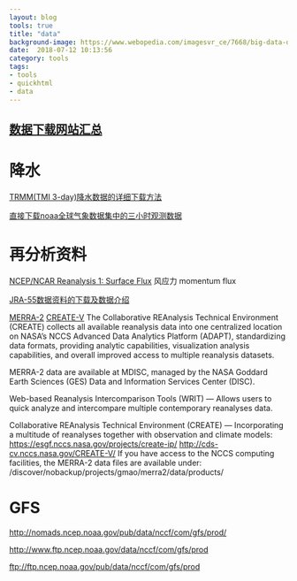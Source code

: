 ```yaml
---
layout: blog
tools: true
title: "data"
background-image: https://www.webopedia.com/imagesvr_ce/7668/big-data-definition.jpg 
date:  2018-07-12 10:13:56
category: tools
tags:
- tools
- quickhtml
- data
---
```


<a href="http://bbs.06climate.com/forum.php?mod=viewthread&tid=10889&extra=page%3D1" title="climate06">数据下载网站汇总</a>
----
# 降水

[TRMM(TMI 3-day)降水数据的详细下载方法](http://bbs.06climate.com/forum.php?mod=viewthread&tid=48349&extra=page%3D1)

[直接下载noaa全球气象数据集中的三小时观测数据](http://bbs.06climate.com/forum.php?mod=viewthread&tid=50500&extra=page%3D1)

# 再分析资料

[NCEP/NCAR Reanalysis 1: Surface Flux](https://www.esrl.noaa.gov/psd/data/gridded/data.ncep.reanalysis.surfaceflux.html)
风应力 momentum flux

[JRA-55数据资料的下载及数据介绍](http://bbs.06climate.com/forum.php?mod=viewthread&tid=39620&extra=page%3D2)

[MERRA-2](https://gmao.gsfc.nasa.gov/reanalysis/MERRA-2/data_access/)
<a href="https://cds-cv.nccs.nasa.gov/CREATE-V/" title="再分析资料对比"> CREATE-V</a> The Collaborative REAnalysis Technical Environment (CREATE) collects all available reanalysis data into one centralized location on NASA’s NCCS Advanced Data Analytics Platform (ADAPT), standardizing data formats, providing analytic capabilities, visualization analysis capabilities, and overall improved access to multiple reanalysis datasets.

MERRA-2 data are available at MDISC, managed by the NASA Goddard Earth Sciences (GES) Data and Information Services Center (DISC).

Web-based Reanalysis Intercomparison Tools (WRIT) — Allows users to quick analyze and intercompare multiple contemporary reanalyses data.

Collaborative REAnalysis Technical Environment (CREATE) — Incorporating a multitude of reanalyses together with observation and climate models: 
   https://esgf.nccs.nasa.gov/projects/create-ip/
   http://cds-cv.nccs.nasa.gov/CREATE-V/
If you have access to the NCCS computing facilities, the MERRA-2 data files are available under:
   /discover/nobackup/projects/gmao/merra2/data/products/

# GFS

http://nomads.ncep.noaa.gov/pub/data/nccf/com/gfs/prod/

http://www.ftp.ncep.noaa.gov/data/nccf/com/gfs/prod

ftp://ftp.ncep.noaa.gov/pub/data/nccf/com/gfs/prod
